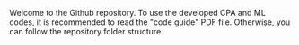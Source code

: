 Welcome to the Github repository.
To use the developed CPA and ML codes, it is recommended to read the "code guide" PDF file. Otherwise, you can follow the repository folder structure.
